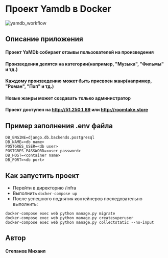 # Проект Yamdb в Docker

![yamdb_workflow](https://github.com/mklstpn/yamdb_final/actions/workflows/yamdb_workflow.yml/badge.svg)

## Описание приложения

#### Проект YaMDb собирает отзывы пользователей на произведения

#### Произведения делятся на категории(например, "Музыка", "Фильмы" и тд.)

#### Каждому произведению может быть присвоен жанр(например, "Роман", "Поп" и тд.)

#### Новые жанры может создавать только администратор

#### Проект доступен на http://51.250.1.69 или http://roomtake.store

## Пример заполнения .env файла
```
DB_ENGINE=django.db.backends.postgresql
DB_NAME=<db name>
POSTGRES_USER=<db user>
POSTGRES_PASSWORD=<user password>
DB_HOST=<container name>
DB_PORT=<db port>
```

## Как запустить проект
- Перейти в директорию /infra
- Выполнить ```docker-compose up```
- После успешного поднятия контейнеров последовательно выполнить:
```
docker-compose exec web python manage.py migrate
docker-compose exec web python manage.py createsuperuser
docker-compose exec web python manage.py collectstatic --no-input 
```

## Автор
#### Степанов Михаил
